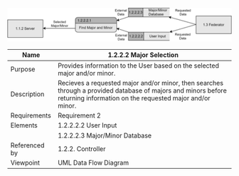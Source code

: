 ![Design Document](TeamTwoFiles/MajorSelection.svg)

| Name | 1.2.2.2 Major Selection |
| ----------- | ----------- |
| Purpose | Provides information to the User based on the selected major and/or minor. |
| Description | Recieves a requested major and/or minor, then searches through a provided database of majors and minors before returning information on the requested major and/or minor. |
| Requirements | Requirement 2 |
| Elements | 1.2.2.2.2 User Input
| | 1.2.2.2.3 Major/Minor Database |
| Referenced by | 1.2.2. Controller |
| Viewpoint | UML Data Flow Diagram |
